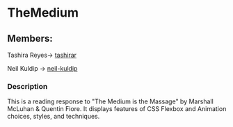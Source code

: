 # TheMedium

## Members:
Tashira Reyes-> [tashirar](https://tashirar.github.io/)

Neil Kuldip -> [neil-kuldip](https://neil-kuldip.github.io/WebProduction1/)

### Description
This is a reading response to "The Medium is the Massage" by Marshall McLuhan & Quentin Fiore. It displays features of CSS Flexbox and Animation choices, styles, and techniques. 
